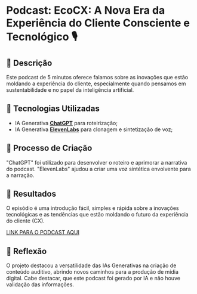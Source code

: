 # Podcast: EcoCX: A Nova Era da Experiência do Cliente Consciente e Tecnológico 🎙️

## 📒 Descrição
Este podcast de 5 minutos oferece falamos sobre as inovações que estão moldando a experiência do cliente, especialmente quando pensamos em sustentabilidade e no papel da inteligência artificial.

## 🤖 Tecnologias Utilizadas
- IA Generativa **[ChatGPT](https://chat.openai.com)** para roteirização;
- IA Generativa **[ElevenLabs](https://www.elevenlabs.io)** para clonagem e sintetização de voz;

## 🧐 Processo de Criação
"ChatGPT" foi utilizado para desenvolver o roteiro e aprimorar a narrativa do podcast. "ElevenLabs" ajudou a criar uma voz sintética envolvente para a narração.

## 🚀 Resultados
O episódio é uma introdução fácil, simples e rápida sobre a inovações tecnológicas e as tendências que estão moldando o futuro da experiência do cliente (CX).

[LINK PARA O PODCAST AQUI](https://github.com/scylaf/curso-DIO/blob/main/ElevenLabs_2025-01-26T21_29_00_Alice_pre_s50_sb75_se0_b_m20-Ep01CXIA.mp3)

## 💭 Reflexão
O projeto destacou a versatilidade das IAs Generativas na criação de conteúdo auditivo, abrindo novos caminhos para a produção de mídia digital. Cabe destacar, que este podcast foi gerado por IA e não houve validação das informações.  
